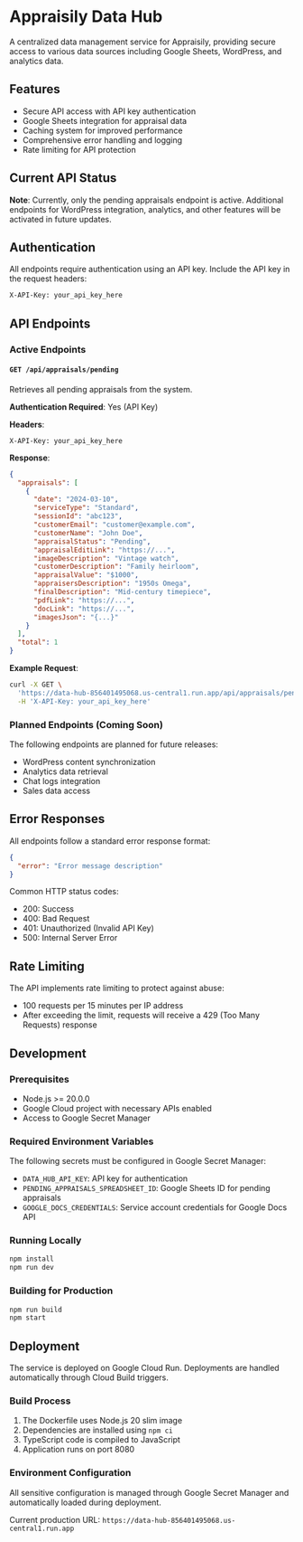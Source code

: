 # Appraisily Data Hub

A centralized data management service for Appraisily, providing secure access to various data sources including Google Sheets, WordPress, and analytics data.

## Features

- Secure API access with API key authentication
- Google Sheets integration for appraisal data
- Caching system for improved performance
- Comprehensive error handling and logging
- Rate limiting for API protection

## Current API Status

**Note**: Currently, only the pending appraisals endpoint is active. Additional endpoints for WordPress integration, analytics, and other features will be activated in future updates.

## Authentication

All endpoints require authentication using an API key. Include the API key in the request headers:

```bash
X-API-Key: your_api_key_here
```

## API Endpoints

### Active Endpoints

#### `GET /api/appraisals/pending`
Retrieves all pending appraisals from the system.

**Authentication Required**: Yes (API Key)

**Headers**:
```
X-API-Key: your_api_key_here
```

**Response**:
```json
{
  "appraisals": [
    {
      "date": "2024-03-10",
      "serviceType": "Standard",
      "sessionId": "abc123",
      "customerEmail": "customer@example.com",
      "customerName": "John Doe",
      "appraisalStatus": "Pending",
      "appraisalEditLink": "https://...",
      "imageDescription": "Vintage watch",
      "customerDescription": "Family heirloom",
      "appraisalValue": "$1000",
      "appraisersDescription": "1950s Omega",
      "finalDescription": "Mid-century timepiece",
      "pdfLink": "https://...",
      "docLink": "https://...",
      "imagesJson": "{...}"
    }
  ],
  "total": 1
}
```

**Example Request**:
```bash
curl -X GET \
  'https://data-hub-856401495068.us-central1.run.app/api/appraisals/pending' \
  -H 'X-API-Key: your_api_key_here'
```

### Planned Endpoints (Coming Soon)

The following endpoints are planned for future releases:
- WordPress content synchronization
- Analytics data retrieval
- Chat logs integration
- Sales data access

## Error Responses

All endpoints follow a standard error response format:

```json
{
  "error": "Error message description"
}
```

Common HTTP status codes:
- 200: Success
- 400: Bad Request
- 401: Unauthorized (Invalid API Key)
- 500: Internal Server Error

## Rate Limiting

The API implements rate limiting to protect against abuse:
- 100 requests per 15 minutes per IP address
- After exceeding the limit, requests will receive a 429 (Too Many Requests) response

## Development

### Prerequisites
- Node.js >= 20.0.0
- Google Cloud project with necessary APIs enabled
- Access to Google Secret Manager

### Required Environment Variables
The following secrets must be configured in Google Secret Manager:
- `DATA_HUB_API_KEY`: API key for authentication
- `PENDING_APPRAISALS_SPREADSHEET_ID`: Google Sheets ID for pending appraisals
- `GOOGLE_DOCS_CREDENTIALS`: Service account credentials for Google Docs API

### Running Locally
```bash
npm install
npm run dev
```

### Building for Production
```bash
npm run build
npm start
```

## Deployment

The service is deployed on Google Cloud Run. Deployments are handled automatically through Cloud Build triggers.

### Build Process
1. The Dockerfile uses Node.js 20 slim image
2. Dependencies are installed using `npm ci`
3. TypeScript code is compiled to JavaScript
4. Application runs on port 8080

### Environment Configuration
All sensitive configuration is managed through Google Secret Manager and automatically loaded during deployment.

Current production URL: `https://data-hub-856401495068.us-central1.run.app`